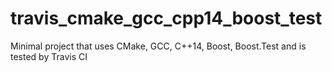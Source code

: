 # travis_cmake_gcc_cpp14_boost_test
Minimal project that uses CMake, GCC, C++14, Boost, Boost.Test and is tested by Travis CI
